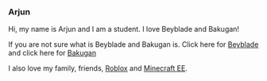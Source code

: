 ###                                Arjun


   Hi, my name is Arjun and I am a student. I love Beyblade and Bakugan!

If you are not sure what is Beyblade and Bakugan is. Click here for [Beyblade](https://en.wikipedia.org/wiki/Beyblade_Burst) and click here for [Bakugan](https://en.wikipedia.org/wiki/Bakugan:_Battle_Planet) 

I also love my family, friends, [Roblox](https://en.wikipedia.org/wiki/Roblox) and [Minecraft EE](https://education.minecraft.net/). 

